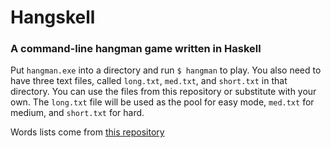 # Hangskell
### A command-line hangman game written in Haskell

Put `hangman.exe` into a directory and run `$ hangman` to play.
You also need to have three text files, called `long.txt`, `med.txt`, and `short.txt`
in that directory. You can use the files from this repository or substitute with your own.
The `long.txt` file will be used as the pool for easy mode, `med.txt` for medium, and
`short.txt` for hard.

Words lists come from [this repository](https://github.com/first20hours/google-10000-english)
